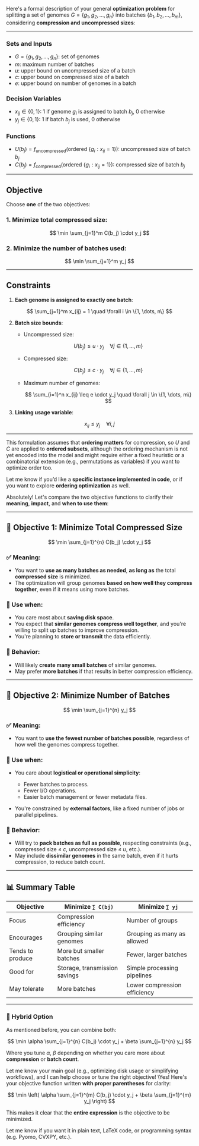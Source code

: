 Here's a formal description of your general **optimization problem** for splitting a set of genomes $G = \{g_1, g_2, \dots, g_n\}$ into batches $\{b_1, b_2, \dots, b_m\}$, considering **compression and uncompressed sizes**:

---

### **Sets and Inputs**

* $G = \{g_1, g_2, \dots, g_n\}$: set of genomes
* $m$: maximum number of batches
* $u$: upper bound on uncompressed size of a batch
* $c$: upper bound on compressed size of a batch
* $e$: upper bound on number of genomes in a batch

### **Decision Variables**

* $x_{ij} \in \{0, 1\}$: 1 if genome $g_i$ is assigned to batch $b_j$, 0 otherwise
* $y_j \in \{0, 1\}$: 1 if batch $b_j$ is used, 0 otherwise

### **Functions**

* $U(b_j) = f_{\text{uncompressed}}(\text{ordered } \{g_i : x_{ij} = 1\})$: uncompressed size of batch $b_j$
* $C(b_j) = f_{\text{compressed}}(\text{ordered } \{g_i : x_{ij} = 1\})$: compressed size of batch $b_j$

---

## **Objective**

Choose **one** of the two objectives:

### 1. Minimize total compressed size:

$$
\min \sum_{j=1}^m C(b_j) \cdot y_j
$$

### 2. Minimize the number of batches used:

$$
\min \sum_{j=1}^m y_j
$$

---

## **Constraints**

1. **Each genome is assigned to exactly one batch**:

$$
\sum_{j=1}^m x_{ij} = 1 \quad \forall i \in \{1, \dots, n\}
$$

2. **Batch size bounds**:

   * Uncompressed size:

     $$
     U(b_j) \leq u \cdot y_j \quad \forall j \in \{1, \dots, m\}
     $$
   * Compressed size:

     $$
     C(b_j) \leq c \cdot y_j \quad \forall j \in \{1, \dots, m\}
     $$
   * Maximum number of genomes:

     $$
     \sum_{i=1}^n x_{ij} \leq e \cdot y_j \quad \forall j \in \{1, \dots, m\}
     $$

3. **Linking usage variable**:

$$
x_{ij} \leq y_j \quad \forall i,j
$$

---

This formulation assumes that **ordering matters** for compression, so $U$ and $C$ are applied to **ordered subsets**, although the ordering mechanism is not yet encoded into the model and might require either a fixed heuristic or a combinatorial extension (e.g., permutations as variables) if you want to optimize order too.

Let me know if you’d like a **specific instance implemented in code**, or if you want to explore **ordering optimization** as well.

Absolutely! Let's compare the two objective functions to clarify their **meaning**, **impact**, and **when to use them**:

---

## 🎯 Objective 1: Minimize Total Compressed Size

$$
\min \sum_{j=1}^{n} C(b_j) \cdot y_j
$$

### ✅ Meaning:

* You want to **use as many batches as needed**, **as long as** the total **compressed size** is minimized.
* The optimization will group genomes **based on how well they compress together**, even if it means using more batches.

### 📌 Use when:

* You care most about **saving disk space**.
* You expect that **similar genomes compress well together**, and you're willing to split up batches to improve compression.
* You're planning to **store or transmit** the data efficiently.

### 🔁 Behavior:

* Will likely **create many small batches** of similar genomes.
* May prefer **more batches** if that results in better compression efficiency.

---

## 🎯 Objective 2: Minimize Number of Batches

$$
\min \sum_{j=1}^{n} y_j
$$

### ✅ Meaning:

* You want to **use the fewest number of batches possible**, regardless of how well the genomes compress together.

### 📌 Use when:

* You care about **logistical or operational simplicity**:

  * Fewer batches to process.
  * Fewer I/O operations.
  * Easier batch management or fewer metadata files.
* You're constrained by **external factors**, like a fixed number of jobs or parallel pipelines.

### 🔁 Behavior:

* Will try to **pack batches as full as possible**, respecting constraints (e.g., compressed size ≤ $c$, uncompressed size ≤ $u$, etc.).
* May include **dissimilar genomes** in the same batch, even if it hurts compression, to reduce batch count.

---

## 📊 Summary Table

| Objective        | Minimize `∑ C(bj)`            | Minimize `∑ yj`              |
| ---------------- | ----------------------------- | ---------------------------- |
| Focus            | Compression efficiency        | Number of groups             |
| Encourages       | Grouping similar genomes      | Grouping as many as allowed  |
| Tends to produce | More but smaller batches      | Fewer, larger batches        |
| Good for         | Storage, transmission savings | Simple processing pipelines  |
| May tolerate     | More batches                  | Lower compression efficiency |

---

### 🔧 Hybrid Option

As mentioned before, you can combine both:

$$
\min \alpha \sum_{j=1}^{n} C(b_j) \cdot y_j + \beta \sum_{j=1}^{n} y_j
$$

Where you tune $\alpha$, $\beta$ depending on whether you care more about **compression** or **batch count**.

Let me know your main goal (e.g., optimizing disk usage or simplifying workflows), and I can help choose or tune the right objective!
\Yes! Here's your objective function written **with proper parentheses** for clarity:

$$
\min \left( \alpha \sum_{j=1}^{m} C(b_j) \cdot y_j + \beta \sum_{j=1}^{m} y_j \right)
$$

This makes it clear that the **entire expression** is the objective to be minimized.

Let me know if you want it in plain text, LaTeX code, or programming syntax (e.g. Pyomo, CVXPY, etc.).
